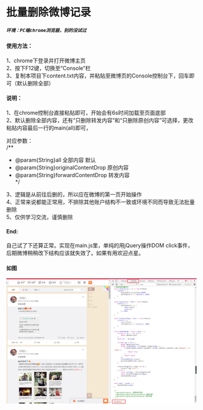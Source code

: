 # 批量删除微博记录  

##### `环境：PC端chrome浏览器，别的没试过`  
#### 使用方法：  
1、chrome下登录并打开微博主页  
2、按下F12键，切换至“Console”栏  
3、复制本项目下content.txt内容，并粘贴至微博页的Console控制台下，回车即可（默认删除全部）  

#### 说明：   
1、在chrome控制台直接粘贴即可，开始会有6s时间加载至页面底部  
2、默认删除全部内容，还有“只删除转发内容”和“只删除原创内容”可选择，更改粘贴内容最后一行的main(all)即可，  

对应参数：  
/**  
 * @param{String}all 全部内容 默认  
 * @param{String}originalContentDrop 原创内容  
 * @param{String}forwardContentDrop 转发内容  
 */  
 
3、逻辑是从前往后删的，所以应在微博的第一页开始操作  
4、正常来说都能正常用，不排除其他账户结构不一致或环境不同而导致无法批量删除  
5、仅供学习交流，谨慎删除  

#### End:  
自己试了下还算正常。实现在main.js里，单纯的用jQuery操作DOM click事件，后期微博稍稍改下结构应该就失效了。如果有用欢迎点星。  

#### 如图  
![](/screen/example.png "界面")  
